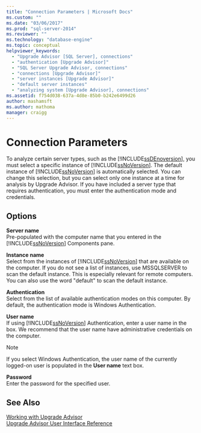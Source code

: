 ```yaml
---
title: "Connection Parameters | Microsoft Docs"
ms.custom: ""
ms.date: "03/06/2017"
ms.prod: "sql-server-2014"
ms.reviewer: ""
ms.technology: "database-engine"
ms.topic: conceptual
helpviewer_keywords: 
  - "Upgrade Advisor [SQL Server], connections"
  - "authentication [Upgrade Advisor]"
  - "SQL Server Upgrade Advisor, connections"
  - "connections [Upgrade Advisor]"
  - "server instances [Upgrade Advisor]"
  - "default server instances"
  - "analyzing system [Upgrade Advisor], connections"
ms.assetid: f754d038-637a-4d8e-85b0-b242e6499d26
author: mashamsft
ms.author: mathoma
manager: craigg
---
```

# Connection Parameters
  To analyze certain server types, such as the [!INCLUDE[ssDEnoversion](../../includes/ssdenoversion-md.md)], you must select a specific instance of [!INCLUDE[ssNoVersion](../../includes/ssnoversion-md.md)]. The default instance of [!INCLUDE[ssNoVersion](../../includes/ssnoversion-md.md)] is automatically selected. You can change this selection, but you can select only one instance at a time for analysis by Upgrade Advisor. If you have included a server type that requires authentication, you must enter the authentication mode and credentials.  
  
## Options  
 **Server name**  
 Pre-populated with the computer name that you entered in the [!INCLUDE[ssNoVersion](../../includes/ssnoversion-md.md)] Components pane.  
  
 **Instance name**  
 Select from the instances of [!INCLUDE[ssNoVersion](../../includes/ssnoversion-md.md)] that are available on the computer. If you do not see a list of instances, use MSSQLSERVER to scan the default instance. This is especially relevant for remote computers. You can also use the word "default" to scan the default instance.  
  
 **Authentication**  
 Select from the list of available authentication modes on this computer. By default, the authentication mode is Windows Authentication.  
  
 **User name**  
 If using [!INCLUDE[ssNoVersion](../../includes/ssnoversion-md.md)] Authentication, enter a user name in the box. We recommend that the user name have administrative credentials on the computer.  
  
> [!NOTE]  
>  If you select Windows Authentication, the user name of the currently logged-on user is populated in the **User name** text box.  
  
 **Password**  
 Enter the password for the specified user.  
  
## See Also  
 [Working with Upgrade Advisor](../../../2014/sql-server/install/working-with-upgrade-advisor.md)   
 [Upgrade Advisor User Interface Reference](../../../2014/sql-server/install/upgrade-advisor-user-interface-reference.md)  
  
  
